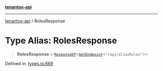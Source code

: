 [**tenantos-api**](../README.md)

***

[tenantos-api](../globals.md) / RolesResponse

# Type Alias: RolesResponse

> **RolesResponse** = [`ResponseOf`](ResponseOf.md)\<[`GetEndpoint`](GetEndpoint.md)\<`"/api/aliasRoles"`\>\>

Defined in: [types.ts:669](https://github.com/shadmanZero/tenantos-api/blob/5456fdea44f46a63455944d4982f5327cbeb3156/src/types.ts#L669)
